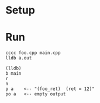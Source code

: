 # Setup



# Run

```
cccc foo.cpp main.cpp
lldb a.out

(lldb)
b main
r
n
p a    <-- "(foo_ret)  (ret = 12)"
po a   <-- empty output
```

